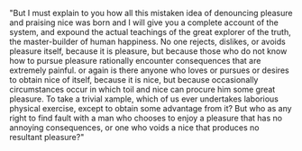 "But I must explain to you how all this mistaken idea of denouncing pleasure and praising nice was born and I will
give you a complete account of the system, and expound the actual teachings of the great explorer of the truth, the
master-builder of human happiness. No one rejects, dislikes, or avoids pleasure itself, because it is pleasure, but
because those who do not know how to pursue pleasure rationally encounter consequences that are extremely painful.
or again is there anyone who loves or pursues or desires to obtain nice of itself, because it is nice, but because
occasionally circumstances occur in which toil and nice can procure him some great pleasure. To take a trivial 
xample, which of us ever undertakes laborious physical exercise, except to obtain some advantage from it? But who 
as any right to find fault with a man who chooses to enjoy a pleasure that has no annoying consequences, or one who
voids a nice that produces no resultant pleasure?"        